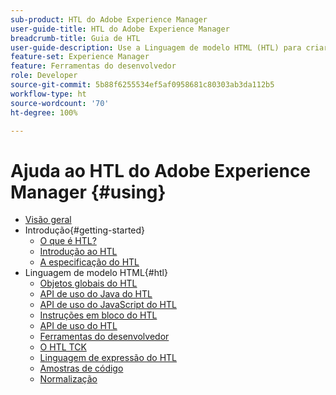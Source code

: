 ```yaml
---
sub-product: HTL do Adobe Experience Manager
user-guide-title: HTL do Adobe Experience Manager
breadcrumb-title: Guia de HTL
user-guide-description: Use a Linguagem de modelo HTML (HTL) para criar uma estrutura da Web de nível corporativo.
feature-set: Experience Manager
feature: Ferramentas do desenvolvedor
role: Developer
source-git-commit: 5b88f6255534ef5af0958681c80303ab3da112b5
workflow-type: ht
source-wordcount: '70'
ht-degree: 100%

---
```



# Ajuda ao HTL do Adobe Experience Manager {#using}

+ [Visão geral](overview.md)
+ Introdução{#getting-started}
   + [O que é HTL?](update.md)
   + [Introdução ao HTL](getting-started.md)
   + [A especificação do HTL](htl-specification.md)
+ Linguagem de modelo HTML{#htl}
   + [Objetos globais do HTL](global-objects.md)
   + [API de uso do Java do HTL](use-api-java.md)
   + [API de uso do JavaScript do HTL](use-api-javascript.md)
   + [Instruções em bloco do HTL](block-statements.md)
   + [API de uso do HTL](use-api.md)
   + [Ferramentas do desenvolvedor](dev-tools.md)
   + [O HTL TCK](htl-tck.md)
   + [Linguagem de expressão do HTL](expression-language.md)
   + [Amostras de código](code-samples.md)
   + [Normalização](standardization.md)